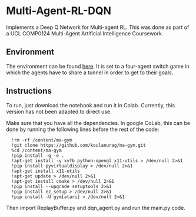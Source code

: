 # Multi-Agent-RL-DQN
Implements a Deep Q Network for Multi-agent RL. This was done as part of a UCL COMP0124 Multi-Agent Artificial Intelligence Coursework. 

## Environment
The environment can be found [here](https://github.com/koulanurag/ma-gym). It is set to a four-agent switch game in which the agents have to share a tunnel in order to get to their goals. 

## Instructions
To run, just download the notebook and run it in Colab. Currently, this version has not been adapted to direct use. 

Make sure that you have all the dependencies. In google CoLab, this can be done by running the following lines before the rest of the code:

```
  !rm -rf /content/ma-gym  
  !git clone https://github.com/koulanurag/ma-gym.git 
  %cd /content/ma-gym 
  !pip install -q -e . 
  !apt-get install -y xvfb python-opengl x11-utils > /dev/null 2>&1
  !pip install pyvirtualdisplay > /dev/null 2>&1
  !apt-get install x11-utils
  !apt-get update > /dev/null 2>&1
  !apt-get install cmake > /dev/null 2>&1
  !pip install --upgrade setuptools 2>&1
  !pip install ez_setup > /dev/null 2>&1
  !pip install -U gym[atari] > /dev/null 2>&1
```
  
Then import ReplayBuffer.py and dqn_agent.py and run the main.py code.
